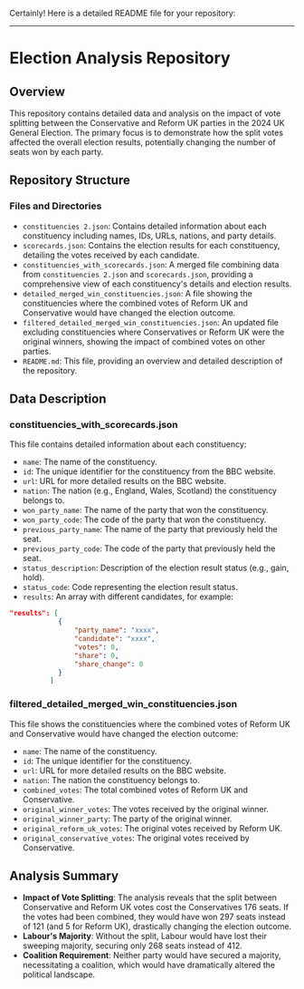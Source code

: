 Certainly! Here is a detailed README file for your repository:

---

# Election Analysis Repository

## Overview
This repository contains detailed data and analysis on the impact of vote splitting between the Conservative and Reform UK parties in the 2024 UK General Election. The primary focus is to demonstrate how the split votes affected the overall election results, potentially changing the number of seats won by each party.

## Repository Structure

### Files and Directories
- `constituencies 2.json`: Contains detailed information about each constituency including names, IDs, URLs, nations, and party details.
- `scorecards.json`: Contains the election results for each constituency, detailing the votes received by each candidate.
- `constituencies_with_scorecards.json`: A merged file combining data from `constituencies 2.json` and `scorecards.json`, providing a comprehensive view of each constituency's details and election results.
- `detailed_merged_win_constituencies.json`: A file showing the constituencies where the combined votes of Reform UK and Conservative would have changed the election outcome.
- `filtered_detailed_merged_win_constituencies.json`: An updated file excluding constituencies where Conservatives or Reform UK were the original winners, showing the impact of combined votes on other parties.
- `README.md`: This file, providing an overview and detailed description of the repository.

## Data Description

### constituencies_with_scorecards.json
This file contains detailed information about each constituency:
- `name`: The name of the constituency.
- `id`: The unique identifier for the constituency from the BBC website.
- `url`: URL for more detailed results on the BBC website.
- `nation`: The nation (e.g., England, Wales, Scotland) the constituency belongs to.
- `won_party_name`: The name of the party that won the constituency.
- `won_party_code`: The code of the party that won the constituency.
- `previous_party_name`: The name of the party that previously held the seat.
- `previous_party_code`: The code of the party that previously held the seat.
- `status_description`: Description of the election result status (e.g., gain, hold).
- `status_code`: Code representing the election result status.
- `results`: An array with different candidates, for example:
```json
"results": [
            {
                "party_name": "xxxx",
                "candidate": "xxxx",
                "votes": 0,
                "share": 0,
                "share_change": 0
            }
          ]
```


### filtered_detailed_merged_win_constituencies.json
This file shows the constituencies where the combined votes of Reform UK and Conservative would have changed the election outcome:
- `name`: The name of the constituency.
- `id`: The unique identifier for the constituency.
- `url`: URL for more detailed results on the BBC website.
- `nation`: The nation the constituency belongs to.
- `combined_votes`: The total combined votes of Reform UK and Conservative.
- `original_winner_votes`: The votes received by the original winner.
- `original_winner_party`: The party of the original winner.
- `original_reform_uk_votes`: The original votes received by Reform UK.
- `original_conservative_votes`: The original votes received by Conservative.

## Analysis Summary
- **Impact of Vote Splitting**: The analysis reveals that the split between Conservative and Reform UK votes cost the Conservatives 176 seats. If the votes had been combined, they would have won 297 seats instead of 121 (and 5 for Reform UK), drastically changing the election outcome.
- **Labour's Majority**: Without the split, Labour would have lost their sweeping majority, securing only 268 seats instead of 412.
- **Coalition Requirement**: Neither party would have secured a majority, necessitating a coalition, which would have dramatically altered the political landscape.
